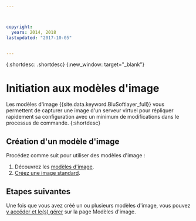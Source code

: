 ```yaml
---



copyright:
  years: 2014, 2018
lastupdated: "2017-10-05"


---
```


{:shortdesc: .shortdesc}
{:new_window: target="_blank"}

# Initiation aux modèles d'image

Les modèles d'image {{site.data.keyword.BluSoftlayer_full}} vous permettent de capturer une image d'un serveur virtuel pour répliquer rapidement sa configuration avec un minimum de modifications dans le processus de commande.
{:shortdesc}


## Création d'un modèle d'image

Procédez comme suit pour utiliser des modèles d'image :
1. Découvrez les [modèles d'image](image_about.html).
2. [Créez une image standard](create-standard-image.html). 

## Etapes suivantes 

Une fois que vous avez créé un ou plusieurs modèles d'image, vous pouvez [y accéder et le(s) gérer](access-image-templates-screen.html) sur la page Modèles d'image.








